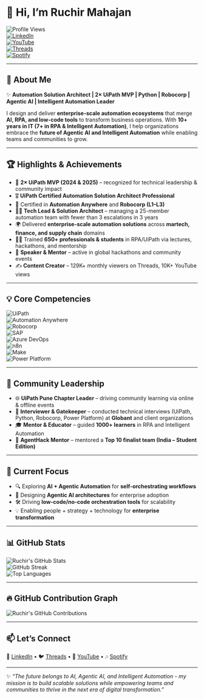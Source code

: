 # 👋 Hi, I’m Ruchir Mahajan  

![Profile Views](https://komarev.com/ghpvc/?username=ruchirmahajan&style=flat-square&color=blue)  
[![LinkedIn](https://img.shields.io/badge/LinkedIn-Ruchir%20Mahajan-blue?style=flat-square&logo=linkedin)](https://www.linkedin.com/in/ruchirmahajan)  
[![YouTube](https://img.shields.io/badge/YouTube-RuchirMahajan-red?style=flat-square&logo=youtube)](https://www.youtube.com/@ruchirmahajan)  
[![Threads](https://img.shields.io/badge/Threads-%40ruchirmahajan-black?style=flat-square&logo=threads)](https://www.threads.net/@ruchirmahajan)  
[![Spotify](https://img.shields.io/badge/Spotify-Ruchir%20Mahajan-green?style=flat-square&logo=spotify)](https://open.spotify.com/show/6D13BDhUAyiWWF7GHoLKgf)  

---

## 🚀 About Me  

✨ **Automation Solution Architect | 2× UiPath MVP | Python | Robocorp | Agentic AI | Intelligent Automation Leader**  

I design and deliver **enterprise-scale automation ecosystems** that merge **AI, RPA, and low-code tools** to transform business operations. With **10+ years in IT (7+ in RPA & Intelligent Automation)**, I help organizations embrace the **future of Agentic AI and Intelligent Automation** while enabling teams and communities to grow.  

---

## 🏆 Highlights & Achievements  

- 🏅 **2× UiPath MVP (2024 & 2025)** – recognized for technical leadership & community impact  
- 🎖 **UiPath Certified Automation Solution Architect Professional**  
- 📜 Certified in **Automation Anywhere** and **Robocorp (L1–L3)**  
- 👨‍💻 **Tech Lead & Solution Architect** – managing a 25-member automation team with fewer than 3 escalations in 3 years  
- 🌍 Delivered **enterprise-scale automation solutions** across **martech, finance, and supply chain** domains  
- 🧑‍🏫 Trained **650+ professionals & students** in RPA/UiPath via lectures, hackathons, and mentorship  
- 🎤 **Speaker & Mentor** – active in global hackathons and community events  
- ✍️ **Content Creator** – 129K+ monthly viewers on Threads, 10K+ YouTube views  

---

## 💡 Core Competencies  

![UiPath](https://img.shields.io/badge/UiPath-RPA-orange?style=for-the-badge&logo=uipath)  
![Automation Anywhere](https://img.shields.io/badge/Automation%20Anywhere-RPA-lightgrey?style=for-the-badge&logo=automationanywhere)  
![Robocorp](https://img.shields.io/badge/Robocorp-Python-blue?style=for-the-badge&logo=python)  
![SAP](https://img.shields.io/badge/SAP-Automation-yellow?style=for-the-badge&logo=sap)  
![Azure DevOps](https://img.shields.io/badge/Azure%20DevOps-Integration-0078D7?style=for-the-badge&logo=azuredevops)  
![n8n](https://img.shields.io/badge/n8n-Low%20Code-orange?style=for-the-badge&logo=n8n)  
![Make](https://img.shields.io/badge/Make-Automation-purple?style=for-the-badge&logo=make)  
![Power Platform](https://img.shields.io/badge/Power%20Platform-Microsoft-742774?style=for-the-badge&logo=powerplatform)  

---

## 🌱 Community Leadership  

- 🌐 **UiPath Pune Chapter Leader** – driving community learning via online & offline events  
- 👥 **Interviewer & Gatekeeper** – conducted technical interviews (UiPath, Python, Robocorp, Power Platform) at **Globant** and client organizations  
- 🎓 **Mentor & Educator** – guided **1000+ learners** in RPA and Intelligent Automation  
- 🤝 **AgentHack Mentor** – mentored a **Top 10 finalist team (India – Student Edition)**  

---

## 🎯 Current Focus  

- 🔍 Exploring **AI + Agentic Automation** for **self-orchestrating workflows**  
- 🧠 Designing **Agentic AI architectures** for enterprise adoption  
- 🛠 Driving **low-code/no-code orchestration tools** for scalability  
- 💡 Enabling people + strategy + technology for **enterprise transformation**  

---

## 📊 GitHub Stats  

![Ruchir's GitHub Stats](https://github-readme-stats.vercel.app/api?username=ruchirmahajan&show_icons=true&theme=radical&count_private=true&hide_border=true&token=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)  
![GitHub Streak](https://streak-stats.demolab.com/?user=ruchirmahajan&theme=radical&hide_border=true&token=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)  
![Top Languages](https://github-readme-stats.vercel.app/api/top-langs/?username=ruchirmahajan&layout=compact&theme=radical&hide_border=true&token=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)  

---

## 🔥 GitHub Contribution Graph  

![Ruchir's GitHub Contributions](https://github-readme-stats.vercel.app/api?username=ruchirmahajan&show_icons=true&theme=radical&count_private=true&hide_border=true&include_all_commits=true&token=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)  

---

## 📫 Let’s Connect  

💼 [LinkedIn](https://www.linkedin.com/in/ruchirmahajan) • 🐦 [Threads](https://www.threads.net/@ruchirmahajan) • 🎥 [YouTube](https://www.youtube.com/@ruchirmahajan) • 🎶 [Spotify](https://open.spotify.com/show/6D13BDhUAyiWWF7GHoLKgf)  

---

✨ *“The future belongs to AI, Agentic AI, and Intelligent Automation - my mission is to build scalable solutions while empowering teams and communities to thrive in the next era of digital transformation.”*  
